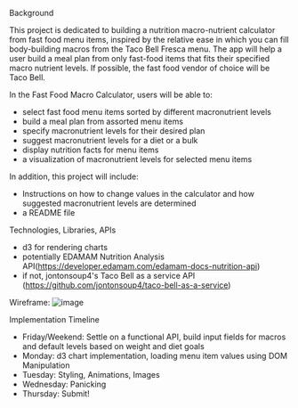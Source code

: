 Background

This project is dedicated to building a nutrition macro-nutrient calculator from fast food menu items, inspired by the relative ease in which you can fill body-building macros from the Taco Bell Fresca menu. The app will help a user build a meal plan from only fast-food items that fits their specified macro nutrient levels. If possible, the fast food vendor of choice will be Taco Bell.

In the Fast Food Macro Calculator, users will be able to:
- select fast food menu items sorted by different macronutrient levels
- build a meal plan from assorted menu items
- specify macronutrient levels for their desired plan
- suggest macronutrient levels for a diet or a bulk
- display nutrition facts for menu items
- a visualization of macronutrient levels for selected menu items

In addition, this project will include:
- Instructions on how to change values in the calculator and how suggested macronutrient levels are determined
- a README file

Technologies, Libraries, APIs
- d3 for rendering charts
- potentially EDAMAM Nutrition Analysis API(https://developer.edamam.com/edamam-docs-nutrition-api)
- if not, jontonsoup4's Taco Bell as a service API (https://github.com/jontonsoup4/taco-bell-as-a-service)

Wireframe:
![image](https://user-images.githubusercontent.com/8568443/136479826-a859825f-abef-4c49-9dd8-d2e23e3e9573.png)


Implementation Timeline
- Friday/Weekend: Settle on a functional API, build input fields for macros and default levels based on weight and diet goals
- Monday: d3 chart implementation, loading menu item values using DOM Manipulation
- Tuesday: Styling, Animations, Images
- Wednesday: Panicking
- Thursday: Submit!
